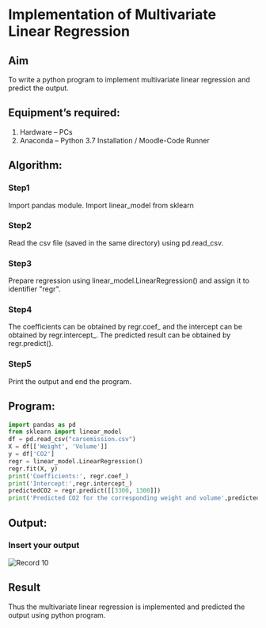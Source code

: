 # Implementation of Multivariate Linear Regression
## Aim
To write a python program to implement multivariate linear regression and predict the output.
## Equipment’s required:
1.	Hardware – PCs
2.	Anaconda – Python 3.7 Installation / Moodle-Code Runner
## Algorithm:
### Step1
Import pandas module. Import linear_model from sklearn

### Step2
Read the csv file (saved in the same directory) using pd.read_csv.

### Step3
Prepare regression using linear_model.LinearRegression() and assign it to identifier "regr".

### Step4
The coefficients can be obtained by regr.coef_ and the intercept can be obtained by regr.intercept_. The predicted result can be obtained by regr.predict().

### Step5
Print the output and end the program.

## Program:
```python
import pandas as pd
from sklearn import linear_model
df = pd.read_csv("carsemission.csv")
X = df[['Weight', 'Volume']]
y = df['CO2']
regr = linear_model.LinearRegression()
regr.fit(X, y)
print('Coefficients:', regr.coef_)
print('Intercept:',regr.intercept_)
predictedCO2 = regr.predict([[3300, 1300]])
print('Predicted CO2 for the corresponding weight and volume',predictedCO2)

```
## Output:

### Insert your output

![Record 10](https://github.com/user-attachments/assets/caf569b2-ec4f-4dbb-90f9-9e2fc3960986)


## Result
Thus the multivariate linear regression is implemented and predicted the output using python program.

